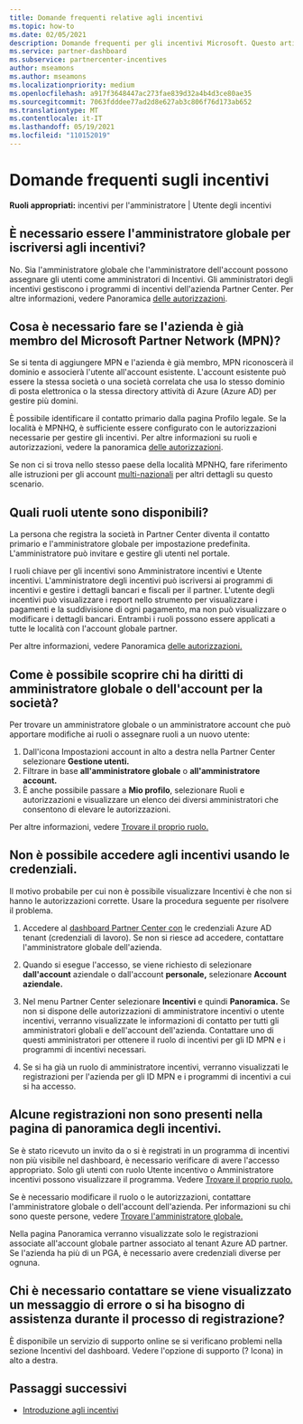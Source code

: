 ```yaml
---
title: Domande frequenti relative agli incentivi
ms.topic: how-to
ms.date: 02/05/2021
description: Domande frequenti per gli incentivi Microsoft. Questo articolo include domande sui ruoli utente, su come registrarsi o sulle operazioni da eseguire sui messaggi di errore.
ms.service: partner-dashboard
ms.subservice: partnercenter-incentives
author: mseamons
ms.author: mseamons
ms.localizationpriority: medium
ms.openlocfilehash: a917f3648447ac273fae839d32a4b4d3ce80ae35
ms.sourcegitcommit: 7063fdddee77ad2d8e627ab3c806f76d173ab652
ms.translationtype: MT
ms.contentlocale: it-IT
ms.lasthandoff: 05/19/2021
ms.locfileid: "110152019"
---
```

# <a name="frequently-asked-questions-on-incentives"></a>Domande frequenti sugli incentivi

**Ruoli appropriati:** incentivi per l'amministratore | Utente degli incentivi

## <a name="do-i-need-to-be-the-global-admin-to-enroll-in-incentives"></a>È necessario essere l'amministratore globale per iscriversi agli incentivi?

No. Sia l'amministratore globale che l'amministratore dell'account possono assegnare gli utenti come amministratori di Incentivi. Gli amministratori degli incentivi gestiscono i programmi di incentivi dell'azienda Partner Center. Per altre informazioni, vedere Panoramica [delle autorizzazioni](permissions-overview.md).

## <a name="what-do-i-need-to-do-if-i-find-my-company-is-already-a-member-of-the-microsoft-partner-network-mpn"></a>Cosa è necessario fare se l'azienda è già membro del Microsoft Partner Network (MPN)?

Se si tenta di aggiungere MPN e l'azienda è già membro, MPN riconoscerà il dominio e associerà l'utente all'account esistente. L'account esistente può essere la stessa società o una società correlata che usa lo stesso dominio di posta elettronica o la stessa directory attività di Azure (Azure AD) per gestire più domini.

È possibile identificare il contatto primario dalla pagina Profilo legale. Se la località è MPNHQ, è sufficiente essere configurato con le autorizzazioni necessarie per gestire gli incentivi. Per altre informazioni su ruoli e autorizzazioni, vedere la panoramica [delle autorizzazioni](permissions-overview.md).

Se non ci si trova nello stesso paese della località MPNHQ, fare riferimento alle istruzioni per gli account [multi-nazionali](https://support.microsoft.com/help/4515619/special-considerations-for-multi-national-partners-joining-the-microso) per altri dettagli su questo scenario.

## <a name="what-user-roles-are-available"></a>Quali ruoli utente sono disponibili?

La persona che registra la società in Partner Center diventa il contatto primario e l'amministratore globale per impostazione predefinita. L'amministratore può invitare e gestire gli utenti nel portale.

I ruoli chiave per gli incentivi sono Amministratore incentivi e Utente incentivi. L'amministratore degli incentivi può iscriversi ai programmi di incentivi e gestire i dettagli bancari e fiscali per il partner. L'utente degli incentivi può visualizzare i report nello strumento per visualizzare i pagamenti e la suddivisione di ogni pagamento, ma non può visualizzare o modificare i dettagli bancari. Entrambi i ruoli possono essere applicati a tutte le località con l'account globale partner.

Per altre informazioni, vedere Panoramica [delle autorizzazioni.](permissions-overview.md)

## <a name="how-can-i-find-out-who-has-global-or-account-admin-rights-for-my-company"></a>Come è possibile scoprire chi ha diritti di amministratore globale o dell'account per la società?

Per trovare un amministratore globale o un amministratore account che può apportare modifiche ai ruoli o assegnare ruoli a un nuovo utente:

1. Dall'icona Impostazioni account in alto a destra nella Partner Center selezionare **Gestione utenti.**
2. Filtrare in base **all'amministratore globale** o **all'amministratore account.**
3. È anche possibile passare a  **Mio profilo**, selezionare Ruoli e autorizzazioni e visualizzare un elenco dei diversi amministratori che consentono di elevare le autorizzazioni.
 
Per altre informazioni, vedere [Trovare il proprio ruolo.](find-your-role.md)  

## <a name="i-cant-access-incentives-using-my-credentials"></a>Non è possibile accedere agli incentivi usando le credenziali.

Il motivo probabile per cui non è possibile visualizzare Incentivi è che non si hanno le autorizzazioni corrette. Usare la procedura seguente per risolvere il problema.

1. Accedere al [dashboard Partner Center con](https://partner.microsoft.com/dashboard/) le credenziali Azure AD tenant (credenziali di lavoro). Se non si riesce ad accedere, contattare l'amministratore globale dell'azienda.

2. Quando si esegue l'accesso, se viene richiesto di selezionare **dall'account** aziendale o dall'account **personale,** selezionare **Account aziendale.**

3. Nel menu Partner Center selezionare **Incentivi** e quindi **Panoramica.** Se non si dispone delle autorizzazioni di amministratore incentivi o utente incentivi, verranno visualizzate le informazioni di contatto per tutti gli amministratori globali e dell'account dell'azienda. Contattare uno di questi amministratori per ottenere il ruolo di incentivi per gli ID MPN e i programmi di incentivi necessari.

4. Se si ha già un ruolo di amministratore incentivi, verranno visualizzati le registrazioni per l'azienda per gli ID MPN e i programmi di incentivi a cui si ha accesso.

## <a name="some-enrollments-are-missing-from-the-incentives-overview-page"></a>Alcune registrazioni non sono presenti nella pagina di panoramica degli incentivi.

Se è stato ricevuto un invito da o si è registrati in un programma di incentivi non più visibile nel dashboard, è necessario verificare di avere l'accesso appropriato. Solo gli utenti con ruolo Utente incentivo o Amministratore incentivi possono visualizzare il programma. Vedere [Trovare il proprio ruolo.](./find-your-role.md)

Se è necessario modificare il ruolo o le autorizzazioni, contattare l'amministratore globale o dell'account dell'azienda. Per informazioni su chi sono queste persone, vedere [Trovare l'amministratore globale.](./find-your-role.md#find-your-global-admin)

Nella pagina Panoramica verranno visualizzate solo le registrazioni associate all'account globale partner associato al tenant Azure AD partner. Se l'azienda ha più di un PGA, è necessario avere credenziali diverse per ognuna.

## <a name="who-should-i-contact-if-i-get-an-error-message-or-need-help-during-the-enrollment-process"></a>Chi è necessario contattare se viene visualizzato un messaggio di errore o si ha bisogno di assistenza durante il processo di registrazione?

È disponibile un servizio di supporto online se si verificano problemi nella sezione Incentivi del dashboard. Vedere l'opzione di supporto (? Icona) in alto a destra.

## <a name="next-steps"></a>Passaggi successivi

- [Introduzione agli incentivi](incentives-get-started-intro.md)